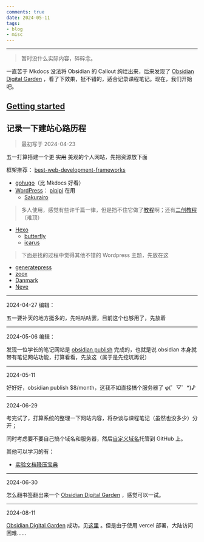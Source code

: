 ```yaml
---
comments: true
date: 2024-05-11
tags:
- blog
- misc
---
```


***

> 暂时没什么实际内容，碎碎念。

一直苦于 Mkdocs 没法将 Obsidian 的 Callout 绚烂出来，后来发现了 [Obsidian Digital Garden](https://dg-docs.ole.dev/) ，看了下效果，挺不错的，适合记录课程笔记。现在，我们开始吧。

<!-- more -->

## [Getting started](https://dg-docs.ole.dev/getting-started/01-getting-started/)


## 记录一下建站心路历程

> 最初写于 2024-04-23

五一打算搭建一个更 ~~实用~~ 美观的个人网站，先把资源放下面

框架推荐： [best-web-development-frameworks](https://www.lambdatest.com/blog/best-web-development-frameworks/)

- [gohugo](https://gohugo.io/)（比 Mkdocs 好看）
- [WordPress](https://wordpress.org/documentation/article/get-started-with-wordpress/)： [pipipi](https://www.foreverhyx.top/) 在用
    - [Sakurairo](https://github.com/mirai-mamori/Sakurairo)

> 多人使用，感觉有些许千篇一律，但是挡不住它做了[教程](https://docs.fuukei.org/)啊；还有[二创教程](https://blog.ukenn.top/technology/sakura-tbs/) （难顶）

- [Hexo](https://hexo.io/zh-cn/)
    - [butterfly](https://github.com/jerryc127/hexo-theme-butterfly)
    - [icarus](https://github.com/ppoffice/hexo-theme-icarus)

> 下面是找的过程中觉得其他不错的 Wordpress 主题，先放在这

-  [generatepress](https://generatepress.com/)
-  [zoox](https://wordpress.org/showcase/zoox/)
-  [Danmark](https://wordpress.org/showcase/design-museum-danmark/)
-  [Neve](https://cn.wordpress.org/themes/search/Neve/)
---

2024-04-27 编辑：

五一要补天的地方挺多的，先咕咕咕罢，目前这个也够用了，先放着

---

2024-05-06 编辑：

发现一位学长的笔记网站是 [obsidian publish](https://help.obsidian.md/Obsidian+Publish/Introduction+to+Obsidian+Publish) 完成的，也就是说 obsidian 本身就带有笔记网站功能，打算看看，先放这（属于是先挖坑再说）

---

2024-05-11

好好好，obsidian publish $8/month，这我不如直接搞个服务器了 φ(゜▽゜*)♪

---

2024-06-29

考完试了，打算系统的整理一下网站内容，将杂谈与课程笔记（虽然也没多少）分开；

同时考虑要不要自己搞个域名和服务器，然后[自定义域名](https://docs.github.com/zh/pages/getting-started-with-github-pages/about-github-pages)托管到 GitHub 上。

其他可以学习的有：

- [实验文档降压宝典](https://hypotensor.tonycrane.cc/)
---

2024-06-30

怎么翻书签翻出来一个 [Obsidian Digital Garden](https://dg-docs.ole.dev/) ，感觉可以一试。

---

2024-08-11

[Obsidian Digital Garden](https://dg-docs.ole.dev/) 成功，见[这里](https://note-darstibs-projects.vercel.app/) 。但是由于使用 vercel 部署，大陆访问困难……



